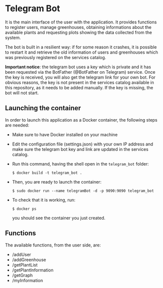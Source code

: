 # Telegram Bot

It is the main interface of the user with the application.
It provides functions to register users, manage greenhouses, obtaining informations about the available plants and requesting plots showing the data collected from the system.

The bot is built in a resilient way: if for some reason it crashes, it is possible to restart it and retrieve the old information of users and greenhouses which was previously registered on the services catalog.

**Important notice**: the telegram bot uses a key which is private and it has been requested via the BotFather (@BotFather on Telegram) service. Once the key is received, you will also get the telegram link for your own bot. For obvious reasons, the key is not present in the services catalog available in this repository, as it needs to be added manually. If the key is missing, the bot will not start.

## Launching the container

In order to launch this application as a Docker container, the following steps are needed:

- Make sure to have Docker installed on your machine
- Edit the configuration file (settings.json) with your own IP address and make sure the telegram bot key and link are updated in the services catalog.
- Run this command, having the shell open in the `telegram_bot` folder:

    `$ docker build -t telegram_bot .`

- Then, you are ready to launch the container:

    `$ sudo docker run --name telegramBot -d -p 9090:9090 telegram_bot`

- To check that it is working, run:

    `$ docker ps`
  
  you should see the container you just created.

## Functions

The available functions, from the user side, are:

- /addUser
- /addGreenhouse
- /getPlantList
- /getPlantInformation
- /getGraph
- /myInformation
